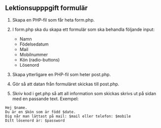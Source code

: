 ## Lektionsupppgift formulär

1. Skapa en PHP-fil som får heta form.php.

2. I form.php ska du skapa ett formulär som ska behandla följande input:
    * Namn
    * Födelsedatum
    * Mail
    * Mobilnummer
    * Kön (radio-buttons)
    * Lösenord
  
3. Skapa ytterligare en PHP-fil som heter post.php.
4. Gör så att datan från formuläret skickas till post.php.
5. Skriv kod i get.php så att all information som skickas skrivs ut på sidan med en passande text.
Exempel:
 ```
 Hej $name.
 Du är en $kön som är född $date.
 Dig når man lättast på mail: $mail eller telefon: $mobile
 Ditt lösenord är: $password
  ```
